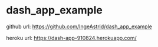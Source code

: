 # dash_app_example

github url: https://github.com/IngeAstrid/dash_app_example

heroku url: https://dash-app-910824.herokuapp.com/
